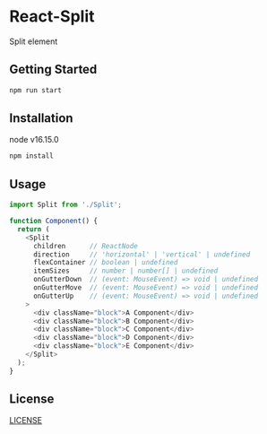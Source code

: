# React-Split

Split element

## Getting Started

```bash
npm run start
```

## Installation

node v16.15.0

```bash
npm install
```

## Usage

```javascript
import Split from './Split';

function Component() {
  return (
    <Split 
      children      // ReactNode
      direction     // 'horizontal' | 'vertical' | undefined
      flexContainer // boolean | undefined
      itemSizes     // number | number[] | undefined
      onGutterDown  // (event: MouseEvent) => void | undefined
      onGutterMove  // (event: MouseEvent) => void | undefined
      onGutterUp    // (event: MouseEvent) => void | undefined
    >
      <div className="block">A Component</div>
      <div className="block">B Component</div>
      <div className="block">C Component</div>
      <div className="block">D Component</div>
      <div className="block">E Component</div>
    </Split>
  );
}
```

## License

[LICENSE](LICENSE)
